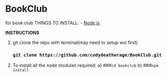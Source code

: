 # BookClub
for book club
THINGS TO INSTALL:
    - [Node.js](https://nodejs.org/en/)


<b>INSTRUCTIONS</b>

1. git clone the repo with terminal(may need to setup wsl first)
    ### `git clone https://github.com/codydeatherage/BookClub.git`

2. To install all the node modules required:
   a) ###`cd bookclub`
   b) ###`npm install` 



